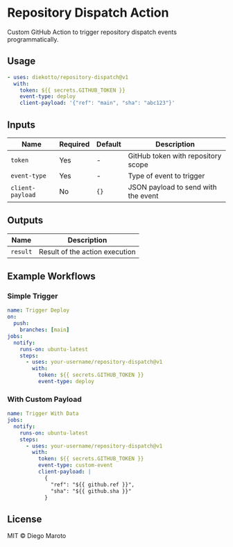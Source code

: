 # Repository Dispatch Action

Custom GitHub Action to trigger repository dispatch events programmatically.

## Usage

```yaml
- uses: diekotto/repository-dispatch@v1
  with:
    token: ${{ secrets.GITHUB_TOKEN }}
    event-type: deploy
    client-payload: '{"ref": "main", "sha": "abc123"}'
```

## Inputs

| Name             | Required | Default | Description                         |
| ---------------- | -------- | ------- | ----------------------------------- |
| `token`          | Yes      | -       | GitHub token with repository scope  |
| `event-type`     | Yes      | -       | Type of event to trigger            |
| `client-payload` | No       | `{}`    | JSON payload to send with the event |

## Outputs

| Name     | Description                    |
| -------- | ------------------------------ |
| `result` | Result of the action execution |

## Example Workflows

### Simple Trigger

```yaml
name: Trigger Deploy
on:
  push:
    branches: [main]
jobs:
  notify:
    runs-on: ubuntu-latest
    steps:
      - uses: your-username/repository-dispatch@v1
        with:
          token: ${{ secrets.GITHUB_TOKEN }}
          event-type: deploy
```

### With Custom Payload

```yaml
name: Trigger With Data
jobs:
  notify:
    runs-on: ubuntu-latest
    steps:
      - uses: your-username/repository-dispatch@v1
        with:
          token: ${{ secrets.GITHUB_TOKEN }}
          event-type: custom-event
          client-payload: |
            {
              "ref": "${{ github.ref }}",
              "sha": "${{ github.sha }}"
            }
```

## License

MIT © Diego Maroto
